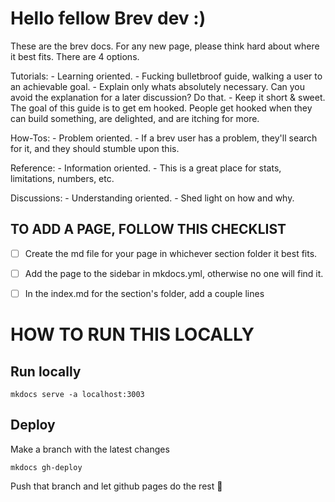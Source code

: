 # Hello fellow Brev dev :)

These are the brev docs. For any new page, please think hard about where it best fits. There are 4 options.

Tutorials:
    - Learning oriented.
    - Fucking bulletbroof guide, walking a user to an achievable goal.
    - Explain only whats absolutely necessary. Can you avoid the explanation for a later discussion? Do that.
    - Keep it short & sweet. The goal of this guide is to get em hooked. People get hooked when they can build something, are delighted, and are itching for more.

How-Tos:
    - Problem oriented.
    - If a brev user has a problem, they'll search for it, and they should stumble upon this.

Reference:
    - Information oriented.
    - This is a great place for stats, limitations, numbers, etc.

Discussions:
    - Understanding oriented.
    - Shed light on how and why.

## TO ADD A PAGE, FOLLOW THIS CHECKLIST
- [ ] Create the md file for your page in whichever section folder it best fits.
- [ ] Add the page to the sidebar in mkdocs.yml, otherwise no one will find it.
- [ ] In the index.md for the section's folder, add a couple lines


# HOW TO RUN THIS LOCALLY

## Run locally

```
mkdocs serve -a localhost:3003
```

## Deploy

Make a branch with the latest changes

`mkdocs gh-deploy`

Push that branch and let github pages do the rest 🎉
